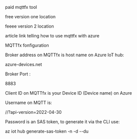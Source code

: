 paid mqttfx tool

free version one location

feeee version 2 location

article link  telling how to use mqttfx with azure

MQTTfx fonfiguration


Broker address on MQTTfx is host name on Azure IoT hub:

<Your-IoT-Hub-Name> azure-devices.net

Broker Port :

8883

Client ID on MQTTfx is your Device ID (Device name) on Azure

Username on MQTT is:

<Your-IoT-Hub-Name>/<Your-Device-ID>/?api-version=2022-04-30


Password is an SAS token, to generate it via the CLI use:

az iot hub generate-sas-token -n <Your-IoT-Hub-Name> -d <Your-Device-ID> --du <Your-Validity-Duration-In-Seconds>




